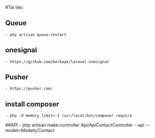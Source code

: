 #Tài liệu

## Queue
    - php artisan queue:restart
    
## onesignal
    - https://github.com/berkayk/laravel-onesignal
    
## Pusher
    - https://pusher.com/
    
## install composer 
    - php -d memory_limit=-1 /usr/local/bin/composer require
    
##API
    - php artisan make:controller Api/ApiContactController --api --model=Models/Contact